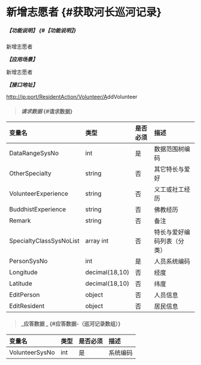 # 新增志愿者 {#获取河长巡河记录}

##### _【功能说明】_ {#【功能说明】}

新增志愿者

_**【应用场景】**_

新增志愿者

_**【接口地址】**_

[http://ip:port/ResidentAction/Volunteer/A](http://ip:port/HMQuery/PatrolRiver/GetPatrolRivers)ddVolunteer

> #### _请求数据_ {#请求数据}

| 变量名 | 类型 | 是否必须 | 描述 |
| :--- | :--- | :--- | :--- |
| DataRangeSysNo | int | 是 | 数据范围树编码 |
| OtherSpecialty | string | 否 | 其它特长与爱好 |
| VolunteerExperience | string | 否 | 义工或社工经历 |
| BuddhistExperience | string | 否 | 佛教经历 |
| Remark | string | 否 | 备注 |
| SpecialtyClassSysNoList | array int | 否 | 特长与爱好编码列表（分类） |
| PersonSysNo | int | 是 | 人员系统编码 |
| Longitude | decimal\(18,10\) | 否 | 经度 |
| Latitude | decimal\(18,10\) | 否 | 纬度 |
| EditPerson | object | 否 | 人员信息 |
| EditResident | object | 否 | 居民信息 |

> #### _应答数据 _ {#应答数据-（巡河记录数组）}

| 变量名 | 类型 | 是否必须 | 描述 |
| :--- | :--- | :--- | :--- |
| VolunteerSysNo | int | 是 | 系统编码 |



